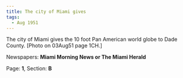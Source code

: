 ```yaml
---  
title: The city of Miami gives  
tags:  
  - Aug 1951  
---  
```

  
The city of Miami gives the 10 foot Pan American world globe to Dade County. [Photo on 03Aug51 page 1CH.]  
  
Newspapers: **Miami Morning News or The Miami Herald**  
  
Page: **1**, Section: **B** 
